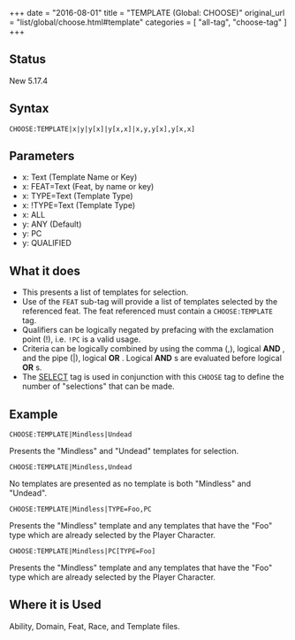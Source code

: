+++
date = "2016-08-01"
title = "TEMPLATE (Global: CHOOSE)"
original_url = "list/global/choose.html#template"
categories = [ "all-tag", "choose-tag" ]
+++

## Status

New 5.17.4

## Syntax

`CHOOSE:TEMPLATE|x|y|y[x]|y[x,x]|x,y,y[x],y[x,x]`

## Parameters

-   x: Text (Template Name or Key)
-   x: FEAT=Text (Feat, by name or key)
-   x: TYPE=Text (Template Type)
-   x: !TYPE=Text (Template Type)
-   x: ALL
-   y: ANY (Default)
-   y: PC
-   y: QUALIFIED



What it does
------------

-   This presents a list of templates for selection.
-   Use of the `FEAT` sub-tag will provide a list of templates selected
    by the referenced feat. The feat referenced must contain a
    `CHOOSE:TEMPLATE` tag.
-   Qualifiers can be logically negated by prefacing with the
    exclamation point (!), i.e. `!PC` is a valid usage.
-   Criteria can be logically combined by using the comma (,), logical
    **AND** , and the pipe (|), logical **OR** . Logical **AND** s are
    evaluated before logical **OR** s.
-   The [SELECT](/list/global/other/select.html) tag is used in
    conjunction with this `CHOOSE` tag to define the number of
    "selections" that can be made.

Example
-------

`CHOOSE:TEMPLATE|Mindless|Undead`

Presents the "Mindless" and "Undead" templates for selection.

`CHOOSE:TEMPLATE|Mindless,Undead`

No templates are presented as no template is both "Mindless" and
"Undead".

`CHOOSE:TEMPLATE|Mindless|TYPE=Foo,PC`

Presents the "Mindless" template and any templates that have the "Foo"
type which are already selected by the Player Character.

`CHOOSE:TEMPLATE|Mindless|PC[TYPE=Foo]`

Presents the "Mindless" template and any templates that have the "Foo"
type which are already selected by the Player Character.

Where it is Used
----------------

Ability, Domain, Feat, Race, and Template files.

